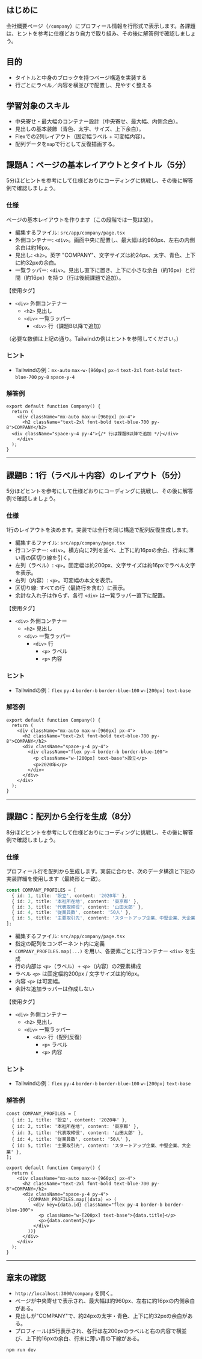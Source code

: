 ## はじめに
会社概要ページ（`/company`）にプロフィール情報を行形式で表示します。各課題は、ヒントを参考に仕様どおり自力で取り組み、その後に解答例で確認しましょう。

## 目的

- タイトルと中身のブロックを持つページ構造を実装する
- 行ごとにラベル／内容を横並びで配置し、見やすく整える

## 学習対象のスキル

- 中央寄せ・最大幅のコンテナー設計（中央寄せ、最大幅、内側余白）。
- 見出しの基本装飾（青色、太字、サイズ、上下余白）。
- Flexでの2列レイアウト（固定幅ラベル + 可変幅内容）。
- 配列データを`map`で行として反復描画する。

## 課題A：ページの基本レイアウトとタイトル（5分）

5分ほどヒントを参考にして仕様どおりにコーディングに挑戦し、その後に解答例で確認しましょう。

### 仕様
ページの基本レイアウトを作ります（この段階では一覧は空）。

- 編集するファイル: `src/app/company/page.tsx`
- 外側コンテナー: `<div>`。画面中央に配置し、最大幅は約960px、左右の内側余白は約16px。
- 見出し: `<h2>`。英字 "COMPANY"、文字サイズは約24px、太字、青色、上下に約32pxの余白。
- 一覧ラッパー: `<div>`。見出し直下に置き、上下に小さな余白（約16px）と行間（約16px）を持つ（行は後続課題で追加）。

【使用タグ】
 - `<div>` 外側コンテナー
   - `<h2>` 見出し
   - `<div>` 一覧ラッパー
     - `<div>` 行（課題B以降で追加）

（必要な数値は上記の通り。Tailwindの例はヒントを参照してください。）

### ヒント

- Tailwindの例：`mx-auto` `max-w-[960px]` `px-4` `text-2xl` `font-bold` `text-blue-700` `py-8` `space-y-4`

### 解答例

```tsx
export default function Company() {
  return (
    <div className="mx-auto max-w-[960px] px-4">
      <h2 className="text-2xl font-bold text-blue-700 py-8">COMPANY</h2>
  <div className="space-y-4 py-4">{/* 行は課題B以降で追加 */}</div>
    </div>
  );
}
```

---

## 課題B：1行（ラベル＋内容）のレイアウト（5分）

5分ほどヒントを参考にして仕様どおりにコーディングに挑戦し、その後に解答例で確認しましょう。

### 仕様
1行のレイアウトを決めます。実装では全行を同じ構造で配列反復生成します。

- 編集するファイル: `src/app/company/page.tsx`
- 行コンテナー: `<div>`。横方向に2列を並べ、上下に約16pxの余白、行末に薄い青の区切り線を引く。
- 左列（ラベル）: `<p>`。固定幅は約200px、文字サイズは約16pxでラベル文字を表示。
- 右列（内容）: `<p>`。可変幅の本文を表示。
- 区切り線: すべての行（最終行を含む）に表示。
- 余計な入れ子は作らず、各行 `<div>` は一覧ラッパー直下に配置。

【使用タグ】
 - `<div>` 外側コンテナー
   - `<h2>` 見出し
   - `<div>` 一覧ラッパー
     - `<div>` 行
       - `<p>` ラベル
       - `<p>` 内容

### ヒント

- Tailwindの例：`flex` `py-4` `border-b` `border-blue-100` `w-[200px]` `text-base`

### 解答例

```tsx
export default function Company() {
  return (
    <div className="mx-auto max-w-[960px] px-4">
      <h2 className="text-2xl font-bold text-blue-700 py-8">COMPANY</h2>
      <div className="space-y-4 py-4">
        <div className="flex py-4 border-b border-blue-100">
          <p className="w-[200px] text-base">設立</p>
          <p>2020年</p>
        </div>
      </div>
    </div>
  );
}
```

---

## 課題C：配列から全行を生成（8分）

8分ほどヒントを参考にして仕様どおりにコーディングに挑戦し、その後に解答例で確認しましょう。

### 仕様
プロフィール行を配列から生成します。実装に合わせ、次のデータ構造と下記の実装詳細を使用します（最終形と一致）。

```ts
const COMPANY_PROFILES = [
  { id: 1, title: '設立', content: '2020年' },
  { id: 2, title: '本社所在地', content: '東京都' },
  { id: 3, title: '代表取締役', content: '山田太郎' },
  { id: 4, title: '従業員数', content: '50人' },
  { id: 5, title: '主要取引先', content: 'スタートアップ企業、中堅企業、大企業' },
];
```

- 編集するファイル: `src/app/company/page.tsx`
- 指定の配列をコンポーネント内に定義
- `COMPANY_PROFILES.map(...)` を用い、各要素ごとに行コンテナー `<div>` を生成
- 行の内部は `<p>`（ラベル）+ `<p>`（内容）の2要素構成
- ラベル `<p>` は固定幅約200px / 文字サイズは約16px。
- 内容 `<p>` は可変幅。
- 余計な追加ラッパーは作成しない

【使用タグ】
 - `<div>` 外側コンテナー
   - `<h2>` 見出し
   - `<div>` 一覧ラッパー
     - `<div>` 行（配列反復）
       - `<p>` ラベル
       - `<p>` 内容

### ヒント

- Tailwindの例：`flex` `py-4` `border-b` `border-blue-100` `w-[200px]` `text-base`

### 解答例

```tsx
const COMPANY_PROFILES = [
  { id: 1, title: '設立', content: '2020年' },
  { id: 2, title: '本社所在地', content: '東京都' },
  { id: 3, title: '代表取締役', content: '山田太郎' },
  { id: 4, title: '従業員数', content: '50人' },
  { id: 5, title: '主要取引先', content: 'スタートアップ企業、中堅企業、大企業' },
];

export default function Company() {
  return (
    <div className="mx-auto max-w-[960px] px-4">
      <h2 className="text-2xl font-bold text-blue-700 py-8">COMPANY</h2>
      <div className="space-y-4 py-4">
        {COMPANY_PROFILES.map((data) => (
          <div key={data.id} className="flex py-4 border-b border-blue-100">
            <p className="w-[200px] text-base">{data.title}</p>
            <p>{data.content}</p>
          </div>
        ))}
      </div>
    </div>
  );
}
```

---

## 章末の確認

- `http://localhost:3000/company` を開く。
- ページが中央寄せで表示され、最大幅は約960px、左右に約16pxの内側余白がある。
- 見出しが"COMPANY"で、約24pxの太字・青色、上下に約32pxの余白がある。
- プロフィールは5行表示され、各行は左200pxのラベルと右の内容で横並び、上下約16pxの余白、行末に薄い青の下線がある。

```bash
npm run dev
```
